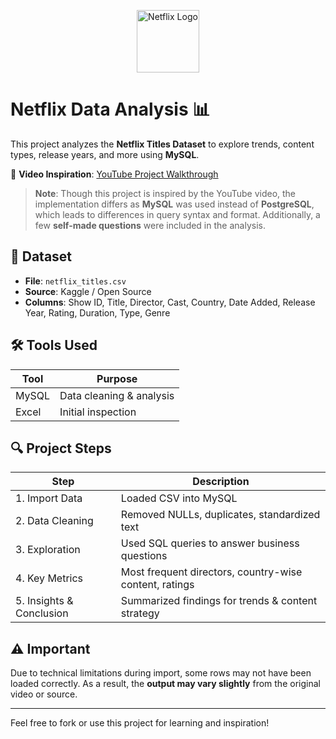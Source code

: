 <p align="center">
  <img src="https://upload.wikimedia.org/wikipedia/commons/7/75/Netflix_icon.svg" width="100" alt="Netflix Logo" />
</p>

# Netflix Data Analysis 📊

This project analyzes the **Netflix Titles Dataset** to explore trends, content types, release years, and more using **MySQL**.

🎥 **Video Inspiration**: [YouTube Project Walkthrough](https://youtu.be/-7cT0651_lw?si=kfefcAtdG1XCSEN4)

> **Note**: Though this project is inspired by the YouTube video, the implementation differs as **MySQL** was used instead of **PostgreSQL**, which leads to differences in query syntax and format. Additionally, a few **self-made questions** were included in the analysis.

## 📁 Dataset

- **File**: `netflix_titles.csv`
- **Source**: Kaggle / Open Source
- **Columns**: Show ID, Title, Director, Cast, Country, Date Added, Release Year, Rating, Duration, Type, Genre

## 🛠️ Tools Used

| Tool     | Purpose                  |
|----------|--------------------------|
| MySQL    | Data cleaning & analysis |
| Excel    | Initial inspection       |

## 🔍 Project Steps

| Step                          | Description                                               |
|-------------------------------|-----------------------------------------------------------|
| 1. Import Data                | Loaded CSV into MySQL                                     |
| 2. Data Cleaning              | Removed NULLs, duplicates, standardized text              |
| 3. Exploration                | Used SQL queries to answer business questions             |
| 4. Key Metrics                | Most frequent directors, country-wise content, ratings    |
| 5. Insights & Conclusion      | Summarized findings for trends & content strategy         |

## ⚠️ Important

Due to technical limitations during import, some rows may not have been loaded correctly. As a result, the **output may vary slightly** from the original video or source.

---

Feel free to fork or use this project for learning and inspiration!
